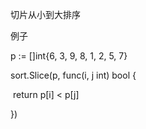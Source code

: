 切片从小到大排序

例子

p := []int{6, 3, 9, 8, 1, 2, 5, 7}

  sort.Slice(p, func(i, j int) bool {

​    return p[i] < p[j]

  })